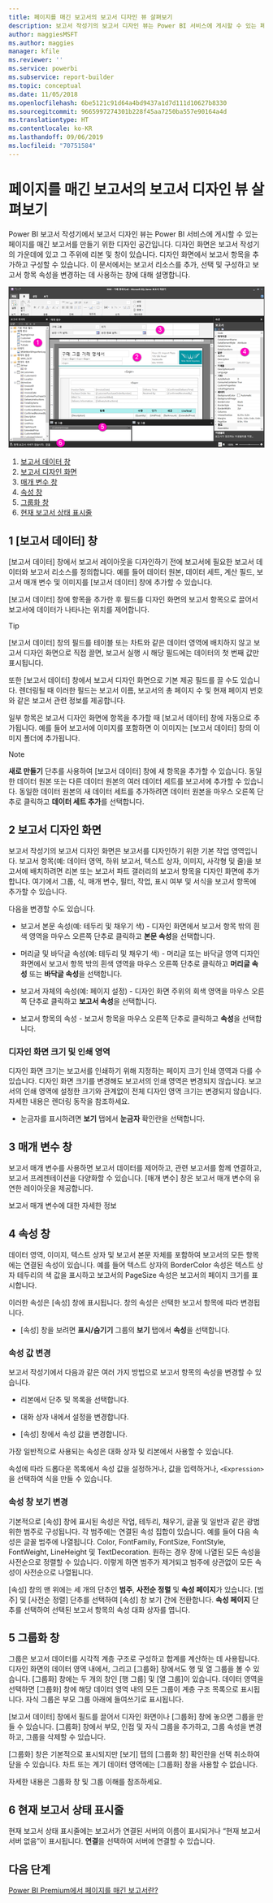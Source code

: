 ```yaml
---
title: 페이지를 매긴 보고서의 보고서 디자인 뷰 살펴보기
description: 보고서 작성기의 보고서 디자인 뷰는 Power BI 서비스에 게시할 수 있는 페이지를 매긴 보고서를 만들기 위한 디자인 공간입니다.
author: maggiesMSFT
ms.author: maggies
manager: kfile
ms.reviewer: ''
ms.service: powerbi
ms.subservice: report-builder
ms.topic: conceptual
ms.date: 11/05/2018
ms.openlocfilehash: 6be5121c91d64a4bd9437a1d7d111d10627b8330
ms.sourcegitcommit: 9665997274301b228f45aa7250ba557e90164a4d
ms.translationtype: HT
ms.contentlocale: ko-KR
ms.lasthandoff: 09/06/2019
ms.locfileid: "70751584"
---
```

# <a name="getting-around-in-report-design-view-for-paginated-reports"></a>페이지를 매긴 보고서의 보고서 디자인 뷰 살펴보기

Power BI 보고서 작성기에서 보고서 디자인 뷰는 Power BI 서비스에 게시할 수 있는 페이지를 매긴 보고서를 만들기 위한 디자인 공간입니다. 디자인 화면은 보고서 작성기의 가운데에 있고 그 주위에 리본 및 창이 있습니다. 디자인 화면에서 보고서 항목을 추가하고 구성할 수 있습니다. 이 문서에서는 보고서 리소스를 추가, 선택 및 구성하고 보고서 항목 속성을 변경하는 데 사용하는 창에 대해 설명합니다.  

![보고서 작성기 보고서 디자인 뷰](media/paginated-reports-report-design-view/power-bi-paginated-report-design-view.png)

1. [보고서 데이터 창](#1-report-data-pane) 
2. [보고서 디자인 화면](#2-report-design-surface)  
3. [매개 변수 창](#3-parameters-pane) 
4. [속성 창](#4-properties-pane) 
5. [그룹화 창](#5-grouping-pane) 
6. [현재 보고서 상태 표시줄](#6-current-report-status-bar)  
  
## <a name="1-report-data-pane"></a>1 [보고서 데이터] 창  
 [보고서 데이터] 창에서 보고서 레이아웃을 디자인하기 전에 보고서에 필요한 보고서 데이터와 보고서 리소스를 정의합니다. 예를 들어 데이터 원본, 데이터 세트, 계산 필드, 보고서 매개 변수 및 이미지를 [보고서 데이터] 창에 추가할 수 있습니다.  
  
 [보고서 데이터] 창에 항목을 추가한 후 필드를 디자인 화면의 보고서 항목으로 끌어서 보고서에 데이터가 나타나는 위치를 제어합니다.  
  
> [!TIP]  
>  [보고서 데이터] 창의 필드를 테이블 또는 차트와 같은 데이터 영역에 배치하지 않고 보고서 디자인 화면으로 직접 끌면, 보고서 실행 시 해당 필드에는 데이터의 첫 번째 값만 표시됩니다.  
  
 또한 [보고서 데이터] 창에서 보고서 디자인 화면으로 기본 제공 필드를 끌 수도 있습니다. 렌더링될 때 이러한 필드는 보고서 이름, 보고서의 총 페이지 수 및 현재 페이지 번호와 같은 보고서 관련 정보를 제공합니다.  
  
 일부 항목은 보고서 디자인 화면에 항목을 추가할 때 [보고서 데이터] 창에 자동으로 추가됩니다. 예를 들어 보고서에 이미지를 포함하면 이 이미지는 [보고서 데이터] 창의 이미지 폴더에 추가됩니다.  
  
> [!NOTE]  
>  **새로 만들기** 단추를 사용하여 [보고서 데이터] 창에 새 항목을 추가할 수 있습니다. 동일한 데이터 원본 또는 다른 데이터 원본의 여러 데이터 세트를 보고서에 추가할 수 있습니다. 동일한 데이터 원본의 새 데이터 세트를 추가하려면 데이터 원본을 마우스 오른쪽 단추로 클릭하고 **데이터 세트 추가**를 선택합니다.  
  
## <a name="2-report-design-surface"></a>2 보고서 디자인 화면  
 보고서 작성기의 보고서 디자인 화면은 보고서를 디자인하기 위한 기본 작업 영역입니다. 보고서 항목(예: 데이터 영역, 하위 보고서, 텍스트 상자, 이미지, 사각형 및 줄)을 보고서에 배치하려면 리본 또는 보고서 파트 갤러리의 보고서 항목을 디자인 화면에 추가합니다. 여기에서 그룹, 식, 매개 변수, 필터, 작업, 표시 여부 및 서식을 보고서 항목에 추가할 수 있습니다.  
  
 다음을 변경할 수도 있습니다.  
  
-   보고서 본문 속성(예: 테두리 및 채우기 색) - 디자인 화면에서 보고서 항목 밖의 흰색 영역을 마우스 오른쪽 단추로 클릭하고 **본문 속성**을 선택합니다.  
  
-   머리글 및 바닥글 속성(예: 테두리 및 채우기 색) - 머리글 또는 바닥글 영역 디자인 화면에서 보고서 항목 밖의 흰색 영역을 마우스 오른쪽 단추로 클릭하고 **머리글 속성** 또는 **바닥글 속성**을 선택합니다.  
  
-   보고서 자체의 속성(예: 페이지 설정) - 디자인 화면 주위의 회색 영역을 마우스 오른쪽 단추로 클릭하고 **보고서 속성**을 선택합니다.  
  
-   보고서 항목의 속성 - 보고서 항목을 마우스 오른쪽 단추로 클릭하고 **속성**을 선택합니다.  
  
### <a name="design-surface-size-and-print-area"></a>디자인 화면 크기 및 인쇄 영역  
디자인 화면 크기는 보고서를 인쇄하기 위해 지정하는 페이지 크기 인쇄 영역과 다를 수 있습니다. 디자인 화면 크기를 변경해도 보고서의 인쇄 영역은 변경되지 않습니다. 보고서의 인쇄 영역에 설정한 크기와 관계없이 전체 디자인 영역 크기는 변경되지 않습니다. 자세한 내용은 렌더링 동작을 참조하세요. 
  
- 눈금자를 표시하려면 **보기** 탭에서 **눈금자** 확인란을 선택합니다.  
  
## <a name="3-parameters-pane"></a>3 매개 변수 창  
 보고서 매개 변수를 사용하면 보고서 데이터를 제어하고, 관련 보고서를 함께 연결하고, 보고서 프레젠테이션을 다양화할 수 있습니다. [매개 변수] 창은 보고서 매개 변수의 유연한 레이아웃을 제공합니다.  
  
 보고서 매개 변수에 대한 자세한 정보   
  
## <a name="4-properties-pane"></a>4 속성 창
 데이터 영역, 이미지, 텍스트 상자 및 보고서 본문 자체를 포함하여 보고서의 모든 항목에는 연결된 속성이 있습니다. 예를 들어 텍스트 상자의 BorderColor 속성은 텍스트 상자 테두리의 색 값을 표시하고 보고서의 PageSize 속성은 보고서의 페이지 크기를 표시합니다.  
  
 이러한 속성은 [속성] 창에 표시됩니다. 창의 속성은 선택한 보고서 항목에 따라 변경됩니다.  
  
- [속성] 창을 보려면 **표시/숨기기** 그룹의 **보기** 탭에서 **속성**을 선택합니다.  
  
### <a name="changing-property-values"></a>속성 값 변경  
 보고서 작성기에서 다음과 같은 여러 가지 방법으로 보고서 항목의 속성을 변경할 수 있습니다.  
  
-   리본에서 단추 및 목록을 선택합니다.  
  
-   대화 상자 내에서 설정을 변경합니다.  
  
-   [속성] 창에서 속성 값을 변경합니다.  
  
 가장 일반적으로 사용되는 속성은 대화 상자 및 리본에서 사용할 수 있습니다.  
  
 속성에 따라 드롭다운 목록에서 속성 값을 설정하거나, 값을 입력하거나, `<Expression>`을 선택하여 식을 만들 수 있습니다.  
  
### <a name="changing-the-properties-pane-view"></a>속성 창 보기 변경  
 기본적으로 [속성] 창에 표시된 속성은 작업, 테두리, 채우기, 글꼴 및 일반과 같은 광범위한 범주로 구성됩니다. 각 범주에는 연결된 속성 집합이 있습니다. 예를 들어 다음 속성은 글꼴 범주에 나열됩니다. Color, FontFamily, FontSize, FontStyle, FontWeight, LineHeight 및 TextDecoration. 원하는 경우 창에 나열된 모든 속성을 사전순으로 정렬할 수 있습니다. 이렇게 하면 범주가 제거되고 범주에 상관없이 모든 속성이 사전순으로 나열됩니다.  
  
 [속성] 창의 맨 위에는 세 개의 단추인 **범주**, **사전순 정렬** 및 **속성 페이지**가 있습니다. [범주] 및 [사전순 정렬] 단추를 선택하여 [속성] 창 보기 간에 전환합니다. **속성 페이지** 단추를 선택하여 선택된 보고서 항목의 속성 대화 상자를 엽니다.  
  
  
## <a name="5-grouping-pane"></a>5 그룹화 창

 그룹은 보고서 데이터를 시각적 계층 구조로 구성하고 합계를 계산하는 데 사용됩니다. 디자인 화면의 데이터 영역 내에서, 그리고 [그룹화] 창에서도 행 및 열 그룹을 볼 수 있습니다. [그룹화] 창에는 두 개의 창인 [행 그룹] 및 [열 그룹]이 있습니다. 데이터 영역을 선택하면 [그룹화] 창에 해당 데이터 영역 내의 모든 그룹이 계층 구조 목록으로 표시됩니다. 자식 그룹은 부모 그룹 아래에 들여쓰기로 표시됩니다.  
  
 [보고서 데이터] 창에서 필드를 끌어서 디자인 화면이나 [그룹화] 창에 놓으면 그룹을 만들 수 있습니다. [그룹화] 창에서 부모, 인접 및 자식 그룹을 추가하고, 그룹 속성을 변경하고, 그룹을 삭제할 수 있습니다.  
  
 [그룹화] 창은 기본적으로 표시되지만 [보기] 탭의 [그룹화 창] 확인란을 선택 취소하여 닫을 수 있습니다. 차트 또는 계기 데이터 영역에는 [그룹화] 창을 사용할 수 없습니다.  
  
 자세한 내용은 그룹화 창 및 그룹 이해를 참조하세요.  
  
## <a name="6-current-report-status-bar"></a>6 현재 보고서 상태 표시줄

현재 보고서 상태 표시줄에는 보고서가 연결된 서버의 이름이 표시되거나 “현재 보고서 서버 없음”이 표시됩니다. **연결**을 선택하여 서버에 연결할 수 있습니다.

## <a name="next-steps"></a>다음 단계

[Power BI Premium에서 페이지를 매긴 보고서란?](paginated-reports-report-builder-power-bi.md) 

  
  
